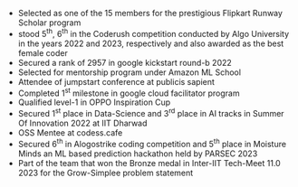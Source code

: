 - Selected as one of the 15 members for the prestigious Flipkart Runway Scholar program
- stood 5<sup>th</sup>, 6<sup>th</sup> in the Coderush competition conducted by Algo University in the years 2022 and 2023, respectively and also awarded as the best female coder
- Secured a rank of 2957 in google kickstart round-b 2022
- Selected for mentorship program under Amazon ML School
- Attendee of jumpstart conference at publicis sapient
- Completed 1<sup>st</sup> milestone in google cloud facilitator program
- Qualified level-1 in  OPPO Inspiration Cup
- Secured 1<sup>st</sup> place in Data-Science and 3<sup>rd</sup> place in AI tracks in Summer Of Innovation 2022 at IIT Dharwad
- OSS Mentee at codess.cafe
- Secured 6<sup>th</sup> in Alogostrike coding competition and 5<sup>th</sup> place in Moisture Minds an ML based prediction hackathon held by PARSEC 2023
- Part of the team that won the Bronze medal in Inter-IIT Tech-Meet 11.0 2023 for the Grow-Simplee problem statement
